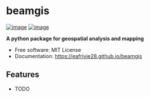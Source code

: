 # beamgis


[![image](https://img.shields.io/pypi/v/beamgis.svg)](https://pypi.python.org/pypi/beamgis)
[![image](https://img.shields.io/conda/vn/conda-forge/beamgis.svg)](https://anaconda.org/conda-forge/beamgis)


**A python package for geospatial analysis and mapping**


-   Free software: MIT License
-   Documentation: https://eafriyie28.github.io/beamgis


## Features

-   TODO
